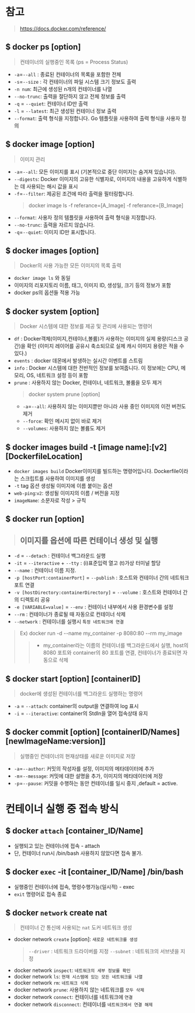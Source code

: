 # 참고

> https://docs.docker.com/reference/

## $ docker ps [option]

> 컨테이너의 실행중인 목록 (ps = Process Status)

- `-a`=`--all` : 종료된 컨테이너의 목록을 포함한 전체
- `-s`=`--size` : 각 컨테이너의 파일 시스템 크기 정보도 출력
- `-n num`: 최근에 생성된 n개의 컨테이너를 나열
- `--no-trunc`: 출력을 절단하지 않고 전체 정보를 출력
- `-q` = `--quiet`: 컨테이너 ID만 출력
- `-l` = `--latest`: 최근 생성된 컨테이너 정보 출력
- `--format`: 출력 형식을 지정합니다. Go 템플릿을 사용하여 출력 형식을 사용자 정의

## $ docker image [option]

> 이미지 관리

- `-a`=`--all`: 모든 이미지를 표시 (기본적으로 중단 이미지는 숨겨져 있습니다).
- `--digests`: Docker 이미지의 고유한 식별자로, 이미지의 내용을 고유하게 식별하는 데 사용되는 해시 값을 표시
- `-f`=`--filter`: 제공된 조건에 따라 출력을 필터링합니다.
  > docker image ls -f referance=[A_Image] -f referance=[B_Image]
- `--format`: 사용자 정의 템플릿을 사용하여 출력 형식을 지정합니다.
- `--no-trunc`: 출력을 자르지 않습니다.
- `-q`=`--quiet`: 이미지 ID만 표시합니다.

## $ docker images [option]

> Docker의 사용 가능한 모든 이미지의 목록 출력

- `docker image ls` 와 동일
- 이미지의 리포지토리 이름, 태그, 이미지 ID, 생성일, 크기 등의 정보가 포함
- docker ps의 옵션들 적용 가능

## $ docker system [option]

> Docker 시스템에 대한 정보를 제공 및 관리에 사용되는 명령어

- `df` : Docker객체(이미지,컨테이너,볼륨)가 사용하는 이미지의 실제 용량(디스크 공간)을 확인 (이미지 레이어를 공유시 축소되므로 실제 캐시 이미지 용량은 적을 수 있다.)
- `events` : docker 데몬에서 발생하는 실시간 이벤트를 스트림
- `info` : Docker 시스템에 대한 전반적인 정보를 보여줍니다. 이 정보에는 CPU, 메모리, OS, 네트워크 설정 등이 포함
- `prune` : 사용하지 않는 Docker, 컨테이너, 네트워크, 볼륨을 모두 제거
  > docker system prune [option]
  - `-a`=`--all`: 사용하지 않는 이미지뿐만 아니라 사용 중인 이미지의 이전 버전도 제거
  - `--force`: 확인 메시지 없이 바로 제거
  - `--volumes`: 사용하지 않는 볼륨도 제거

## $ docker images build -t [image name]:[v2] [DockerfileLocation]

- `docker images build` Docker이미지를 빌드하는 명령어입니다. Dockerfile이라는 스크립트를 사용하여 이미지를 생성
- `-t` tag 옵션 생성될 이미지에 이름 붙이는 옵션
- `web-ping`:`v2`: 생성될 이미지의 이름 / 버전을 지정
- `imageName`: 소문자로 작성 > 규칙

## $ docker run [option]

> ## 이미지를 옵션에 따른 컨테이너 생성 및 실행

- `-d` = `--detach` : 컨테이너 백그라운드 실행
- `-it` = `--iteractive` + `--tty` : (i)표준입력 열고 (t)가상 터미널 할당
- `--name` : 컨테이너 이름 지정.
- `-p [hostPort:containerPort]` = `--publish` : 호스트와 컨테이너 간의 네트워크 포트 연결
- `-v [hostDirectory:containerDirectory]` = `--volume` : 호스트와 컨테이너 간의 디렉토리 공유
- `-e [VARIABLE=value]` = `--env` : 컨테이너 내부에서 사용 환경변수를 설정
- `--rm` : 컨테이너가 종료될 때 자동으로 컨테이너 삭제
- `--network` : 컨테이너를 실행시 `특정 네트워크에 연결`

> Ex) docker run -d --name my_container -p 8080:80 --rm my_image
>
> > - my_container라는 이름의 컨테이너를 백그라운드에서 실행, host의 8080 포트와 container의 80 포트를 연결, 컨테이너가 종료되면 자동으로 삭제

## $ docker start [option] [containerID]

> docker에 생성된 컨테이너를 백그라운드 실행하는 명령어

- `-a` = `--attach`: container의 output을 연결하여 log 표시
- `-i` = `--iteractive`: container의 StdIn을 열어 접속상태 유지

## $ docker commit [option] [containerID/Names] [newImageName:version]]

> 실행중인 컨테이너의 현재상태를 새로운 이미지로 저장

- `-a`=`--author`: 커밋의 작성자를 설정, 이미지의 메타데이터에 추가
- `-m`=`--message`: 커밋에 대한 설명을 추가, 이미지의 메타데이터에 저장
- `-p`=`--pause`: 커밋을 수행하는 동안 컨테이너를 일시 중지 ,default = active.

# 컨테이너 실행 중 접속 방식

## $ docker `attach` [container_ID/Name]

- 실행되고 있는 컨테이너에 접속 - attach
- 단, 컨테이너 run시 /bin/bash 사용하지 않았다면 접속 불가.

## $ docker `exec` -it [container_ID/Name] /bin/bash

- 실행중인 컨테이너에 접속, 명령수행가능(일시적) - exec
- `exit` 명령어로 접속 종료

## $ docker `network` create nat

> 컨테이너 간 통신에 사용되는 `nat` 도커 네트워크 생성

- docker network `create` [option]: `새로운 네트워크를 생성`
  > `--driver` : 네트워크 드라이버를 지정
  > `--subnet` : 네트워크의 서브넷을 지정
- docker network `inspect`: `네트워크의 세부 정보를 확인`
- docker network `ls`: `현재 시스템에 있는 모든 네트워크를 나열`
- docker network `rm`: `네트워크 삭제`
- docker network `prune`: 사용하지 않는 네트워크를 `모두 삭제`
- docker network `connect`: 컨테이너를 네트워크에 `연결`
- docker network `disconnect`: 컨테이너를 `네트워크에서 연결 해제`

